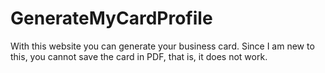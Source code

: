 # GenerateMyCardProfile

With this website you can generate your business card.  Since I am new to this, you cannot save the card in PDF, that is, it does not work.
